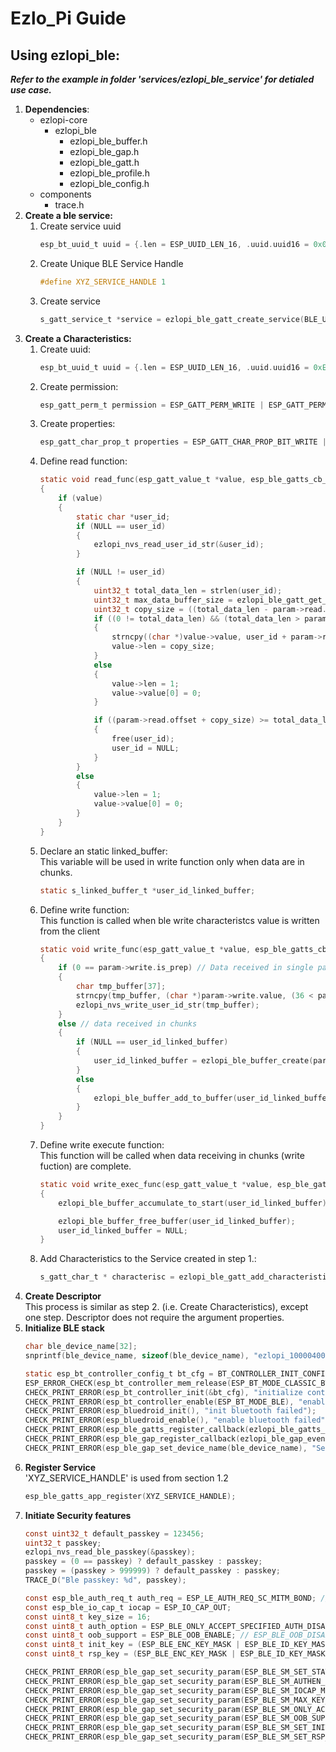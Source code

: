 # Ezlo_Pi Guide
## Using ezlopi_ble:

***Refer to the example in folder 'services/ezlopi_ble_service' for detialed use case.***
1. **Dependencies**:
    - ezlopi-core
        - ezlopi_ble
            - ezlopi_ble_buffer.h
            - ezlopi_ble_gap.h
            - ezlopi_ble_gatt.h
            - ezlopi_ble_profile.h
            - ezlopi_ble_config.h
    - components
        - trace.h    
2. **Create a ble service:**
    1. Create service uuid 
        ```c
        esp_bt_uuid_t uuid = {.len = ESP_UUID_LEN_16, .uuid.uuid16 = 0x00E3};
        ```
    2. Create Unique BLE Service Handle
        ```c
        #define XYZ_SERVICE_HANDLE 1
        ```
    3. Create service
        ```c
        s_gatt_service_t *service = ezlopi_ble_gatt_create_service(BLE_USER_ID_SERVICE_HANDLE, &uuid);
        ```
3. **Create a Characteristics:**
    1. Create uuid:
        ```c
        esp_bt_uuid_t uuid = {.len = ESP_UUID_LEN_16, .uuid.uuid16 = 0xE301};
        ```
    2. Create permission:   
        ```c
        esp_gatt_perm_t permission = ESP_GATT_PERM_WRITE | ESP_GATT_PERM_READ;
        ```
    3. Create properties: 
        ```c
        esp_gatt_char_prop_t properties = ESP_GATT_CHAR_PROP_BIT_WRITE | ESP_GATT_CHAR_PROP_BIT_READ;
        ```
    4. Define read function: 
        ```c
        static void read_func(esp_gatt_value_t *value, esp_ble_gatts_cb_param_t *param)
        {
            if (value)
            {
                static char *user_id;
                if (NULL == user_id)
                {
                    ezlopi_nvs_read_user_id_str(&user_id);
                }

                if (NULL != user_id)
                {
                    uint32_t total_data_len = strlen(user_id);
                    uint32_t max_data_buffer_size = ezlopi_ble_gatt_get_max_data_size();
                    uint32_t copy_size = ((total_data_len - param->read.offset) < max_data_buffer_size) ? (total_data_len - param->read.offset) : max_data_buffer_size;
                    if ((0 != total_data_len) && (total_data_len > param->read.offset))
                    {
                        strncpy((char *)value->value, user_id + param->read.offset, copy_size);
                        value->len = copy_size;
                    }
                    else
                    {
                        value->len = 1;
                        value->value[0] = 0;
                    }

                    if ((param->read.offset + copy_size) >= total_data_len)
                    {
                        free(user_id);
                        user_id = NULL;
                    }
                }
                else
                {
                    value->len = 1;
                    value->value[0] = 0;
                }
            }
        }
        ```
    5. Declare an static linked_buffer:
    <br> This variable will be used in write function only when data are in chunks.
        ```c
        static s_linked_buffer_t *user_id_linked_buffer;
        ```
    6. Define write function: 
    <br> This function is called when ble write characteristcs value is written from the client
        ```c
        static void write_func(esp_gatt_value_t *value, esp_ble_gatts_cb_param_t *param)
        {
            if (0 == param->write.is_prep) // Data received in single packet
            {
                char tmp_buffer[37];
                strncpy(tmp_buffer, (char *)param->write.value, (36 < param->write.len) ? 36 : param->write.len);
                ezlopi_nvs_write_user_id_str(tmp_buffer);
            }
            else // data received in chunks
            {
                if (NULL == user_id_linked_buffer)
                {
                    user_id_linked_buffer = ezlopi_ble_buffer_create(param);
                }
                else
                {
                    ezlopi_ble_buffer_add_to_buffer(user_id_linked_buffer, param);
                }
            }
        }
        ```
    7. Define write execute function:
    <br> This function will be called when data receiving in chunks (write fuction) are complete.
        ```c
        static void write_exec_func(esp_gatt_value_t *value, esp_ble_gatts_cb_param_t *param)
        {
            ezlopi_ble_buffer_accumulate_to_start(user_id_linked_buffer);

            ezlopi_ble_buffer_free_buffer(user_id_linked_buffer);
            user_id_linked_buffer = NULL;
        }
        ```
    8. Add Characteristics to the Service created in step 1.:
        ```c
        s_gatt_char_t * characterisc = ezlopi_ble_gatt_add_characteristic(service, &uuid, permission, properties, read_func, write_func, write_exec_func);
        ```
4. **Create Descriptor**
    <br> This process is similar as step 2. (i.e. Create Characteristics), except one step. Descriptor does not require the argument properties.
5. **Initialize BLE stack**
    ```c
    char ble_device_name[32];
    snprintf(ble_device_name, sizeof(ble_device_name), "ezlopi_100004005");

    static esp_bt_controller_config_t bt_cfg = BT_CONTROLLER_INIT_CONFIG_DEFAULT();
    ESP_ERROR_CHECK(esp_bt_controller_mem_release(ESP_BT_MODE_CLASSIC_BT));
    CHECK_PRINT_ERROR(esp_bt_controller_init(&bt_cfg), "initialize controller failed");
    CHECK_PRINT_ERROR(esp_bt_controller_enable(ESP_BT_MODE_BLE), "enable controller failed");
    CHECK_PRINT_ERROR(esp_bluedroid_init(), "init bluetooth failed");
    CHECK_PRINT_ERROR(esp_bluedroid_enable(), "enable bluetooth failed");
    CHECK_PRINT_ERROR(esp_ble_gatts_register_callback(ezlopi_ble_gatts_event_handler), "gatts register error, error code");
    CHECK_PRINT_ERROR(esp_ble_gap_register_callback(ezlopi_ble_gap_event_handler), "gap register error");
    CHECK_PRINT_ERROR(esp_ble_gap_set_device_name(ble_device_name), "Set device name failed!");
    ```
6. **Register Service**
    <br> 'XYZ_SERVICE_HANDLE' is used from section 1.2
    ```c
    esp_ble_gatts_app_register(XYZ_SERVICE_HANDLE);
    ```
7. **Initiate Security features**
    ```c
    const uint32_t default_passkey = 123456;
    uint32_t passkey;
    ezlopi_nvs_read_ble_passkey(&passkey);
    passkey = (0 == passkey) ? default_passkey : passkey;
    passkey = (passkey > 999999) ? default_passkey : passkey;
    TRACE_D("Ble passkey: %d", passkey);

    const esp_ble_auth_req_t auth_req = ESP_LE_AUTH_REQ_SC_MITM_BOND; // ESP_LE_AUTH_REQ_BOND_MITM;
    const esp_ble_io_cap_t iocap = ESP_IO_CAP_OUT;
    const uint8_t key_size = 16;
    const uint8_t auth_option = ESP_BLE_ONLY_ACCEPT_SPECIFIED_AUTH_DISABLE;
    const uint8_t oob_support = ESP_BLE_OOB_ENABLE; // ESP_BLE_OOB_DISABLE;
    const uint8_t init_key = (ESP_BLE_ENC_KEY_MASK | ESP_BLE_ID_KEY_MASK);
    const uint8_t rsp_key = (ESP_BLE_ENC_KEY_MASK | ESP_BLE_ID_KEY_MASK);

    CHECK_PRINT_ERROR(esp_ble_gap_set_security_param(ESP_BLE_SM_SET_STATIC_PASSKEY, &passkey, sizeof(uint32_t)), "failed -set - ESP_BLE_SM_SET_STATIC_PASSKEY");
    CHECK_PRINT_ERROR(esp_ble_gap_set_security_param(ESP_BLE_SM_AUTHEN_REQ_MODE, &auth_req, sizeof(uint8_t)), "failed -set - ESP_BLE_SM_AUTHEN_REQ_MODE");
    CHECK_PRINT_ERROR(esp_ble_gap_set_security_param(ESP_BLE_SM_IOCAP_MODE, &iocap, sizeof(uint8_t)), "failed -set - ESP_BLE_SM_IOCAP_MODE");
    CHECK_PRINT_ERROR(esp_ble_gap_set_security_param(ESP_BLE_SM_MAX_KEY_SIZE, &key_size, sizeof(uint8_t)), "failed -set - ESP_BLE_SM_MAX_KEY_SIZE");
    CHECK_PRINT_ERROR(esp_ble_gap_set_security_param(ESP_BLE_SM_ONLY_ACCEPT_SPECIFIED_SEC_AUTH, &auth_option, sizeof(uint8_t)), "failed -set - ESP_BLE_SM_ONLY_ACCEPT_SPECIFIED_SEC_AUTH");
    CHECK_PRINT_ERROR(esp_ble_gap_set_security_param(ESP_BLE_SM_OOB_SUPPORT, &oob_support, sizeof(uint8_t)), "failed -set - ESP_BLE_SM_OOB_SUPPORT");
    CHECK_PRINT_ERROR(esp_ble_gap_set_security_param(ESP_BLE_SM_SET_INIT_KEY, &init_key, sizeof(uint8_t)), "failed -set - ESP_BLE_SM_SET_INIT_KEY");
    CHECK_PRINT_ERROR(esp_ble_gap_set_security_param(ESP_BLE_SM_SET_RSP_KEY, &rsp_key, sizeof(uint8_t)), "failed -set - ESP_BLE_SM_SET_RSP_KEY");

    ```







